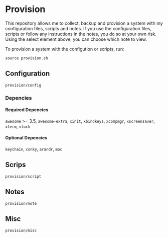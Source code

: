 # Provision

This repository allows me to collect, backup and provision a system with my configuration files, scripts and notes. If you use the configuration files, scripts or follow any instructions in the notes, you do so at your own risk. Using the select element above, you can choose which note to view.

To provision a system with the configution or scripts, run:

    source provision.sh

## Configuration

`provision/config`

### Depencies

#### Required Depencies

`awesome` >= 3.5, `awesome-extra`, `xinit`, `xbindkeys`, `xcompmgr`, `xscreensaver`, `xterm`, `vlock`

#### Optional Depencies
`keychain`, `conky`, `arandr`, `moc`

## Scrips

`provision/script`

## Notes

`provision/note`

## Misc

`provision/misc`